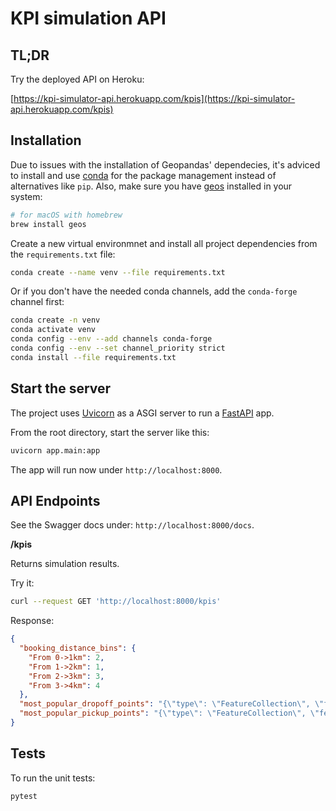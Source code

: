 # KPI simulation API

## TL;DR

Try the deployed API on Heroku:

[https://kpi-simulator-api.herokuapp.com/kpis](https://kpi-simulator-api.herokuapp.com/kpis)

## Installation

Due to issues with the installation of Geopandas' dependecies, it's adviced to install and use [conda](https://docs.conda.io/projects/conda/en/latest/user-guide/install/index.html) for the package management instead of alternatives like `pip`. Also, make sure you have [geos](https://trac.osgeo.org/geos) installed in your system:

```bash
# for macOS with homebrew
brew install geos
```

Create a new virtual environmnet and install all project dependencies from the `requirements.txt` file:

```bash
conda create --name venv --file requirements.txt
```

Or if you don't have the needed conda channels, add the `conda-forge` channel first:

```bash
conda create -n venv
conda activate venv
conda config --env --add channels conda-forge
conda config --env --set channel_priority strict
conda install --file requirements.txt
```

## Start the server

The project uses [Uvicorn](https://www.uvicorn.org/) as a ASGI server to run a [FastAPI](https://fastapi.tiangolo.com) app.

From the root directory, start the server like this:

```bash
uvicorn app.main:app
```

The app will run now under `http://localhost:8000`.

## API Endpoints

See the Swagger docs under: `http://localhost:8000/docs`.

**/kpis**

Returns simulation results.

Try it:

```bash
curl --request GET 'http://localhost:8000/kpis'
```

Response:

```json
{
  "booking_distance_bins": {
    "From 0->1km": 2,
    "From 1->2km": 1,
    "From 2->3km": 3,
    "From 3->4km": 4
  },
  "most_popular_dropoff_points": "{\"type\": \"FeatureCollection\", \"features\": [{\"id\": \"101\", \"type\": \"Feature\", \"properties\": {\"id\": \"u33dbjhg4dr9\", \"name\": \"S+U Wedding (Berlin)\"}, \"geometry\": {\"type\": \"Point\", \"coordinates\": [13.366015515190512, 52.54264161998003]}}, {\"id\": \"1916\", \"type\": \"Feature\", \"properties\": {\"id\": \"u33e12v2pv06\", \"name\": \"Berlin, Arnold-Zweig-Str.\"}, \"geometry\": {\"type\": \"Point\", \"coordinates\": [13.42184948812617, 52.56274084126975]}}, {\"id\": \"1973\", \"type\": \"Feature\", \"properties\": {\"id\": \"u33db6fstvb2\", \"name\": \"Berlin, Scharnhorststr./Habersaathstr.\"}, \"geometry\": {\"type\": \"Point\", \"coordinates\": [13.374041962292988, 52.53055799826455]}}, {\"id\": \"1909\", \"type\": \"Feature\", \"properties\": {\"id\": \"u33e421qg0t8\", \"name\": \"Berlin, Pasedagplatz\"}, \"geometry\": {\"type\": \"Point\", \"coordinates\": [13.460104850571536, 52.55975518681808]}}, {\"id\": \"1353\", \"type\": \"Feature\", \"properties\": {\"id\": \"u33dbh34kgww\", \"name\": \"Berlin, Fennbrücke\"}, \"geometry\": {\"type\": \"Point\", \"coordinates\": [13.360961120331002, 52.53840042725972]}}, {\"id\": \"416\", \"type\": \"Feature\", \"properties\": {\"id\": \"u337pbeumh4v\", \"name\": \"Berlin, Holländerstr./Aroser Allee\"}, \"geometry\": {\"type\": \"Point\", \"coordinates\": [13.353756980025569, 52.56209224523224]}}, {\"id\": \"2495\", \"type\": \"Feature\", \"properties\": {\"id\": \"u33dfw7dx86v\", \"name\": \"Berlin, Hansastr.\"}, \"geometry\": {\"type\": \"Point\", \"coordinates\": [13.474370533714957, 52.54941220429778]}}, {\"id\": \"1153\", \"type\": \"Feature\", \"properties\": {\"id\": \"u336zg1xcb0s\", \"name\": \"Berlin, Stendaler Str.\"}, \"geometry\": {\"type\": \"Point\", \"coordinates\": [13.35052452341235, 52.53245909611511]}}, {\"id\": \"1218\", \"type\": \"Feature\", \"properties\": {\"id\": \"u33dbtwcj5h1\", \"name\": \"Berlin, Rügener Str.\"}, \"geometry\": {\"type\": \"Point\", \"coordinates\": [13.390837564937527, 52.54504885335276]}}, {\"id\": \"1950\", \"type\": \"Feature\", \"properties\": {\"id\": \"u33dcxnfu7ke\", \"name\": \"Berlin, Gustav-Adolf-Str./Langhansstr.\"}, \"geometry\": {\"type\": \"Point\", \"coordinates\": [13.434751268686853, 52.553590654306404]}}]}",
  "most_popular_pickup_points": "{\"type\": \"FeatureCollection\", \"features\": [{\"id\": \"194\", \"type\": \"Feature\", \"properties\": {\"id\": \"u33dcu9x68k0\", \"name\": \"S Greifswalder Str. (Berlin)\"}, \"geometry\": {\"type\": \"Point\", \"coordinates\": [13.438452014140616, 52.540613713487126]}}, {\"id\": \"2821\", \"type\": \"Feature\", \"properties\": {\"id\": \"u33e18xj0v6d\", \"name\": \"Berlin, Tino-Schwierzina-Str.\"}, \"geometry\": {\"type\": \"Point\", \"coordinates\": [13.434941621620494, 52.56222729605458]}}, {\"id\": \"1815\", \"type\": \"Feature\", \"properties\": {\"id\": \"u33dc6rve1gn\", \"name\": \"Berlin, Am Friedrichshain\"}, \"geometry\": {\"type\": \"Point\", \"coordinates\": [13.425082483917585, 52.527962700033164]}}, {\"id\": \"1693\", \"type\": \"Feature\", \"properties\": {\"id\": \"u336zgz02mxc\", \"name\": \"Berlin, Perleberger Brücke\"}, \"geometry\": {\"type\": \"Point\", \"coordinates\": [13.358022878858023, 52.53532049503019]}}, {\"id\": \"2052\", \"type\": \"Feature\", \"properties\": {\"id\": \"u33dfqyhyy98\", \"name\": \"Berlin, Berliner Allee/Indira-Gandhi-Str. [Bus Wegenerstr.]\"}, \"geometry\": {\"type\": \"Point\", \"coordinates\": [13.466783709395516, 52.55257766369599]}}, {\"id\": \"2184\", \"type\": \"Feature\", \"properties\": {\"id\": \"u33dgq1zey0c\", \"name\": \"Berlin, Hauptstr./Rhinstr.\"}, \"geometry\": {\"type\": \"Point\", \"coordinates\": [13.504762480757808, 52.54892727357319]}}, {\"id\": \"1702\", \"type\": \"Feature\", \"properties\": {\"id\": \"u336zy0m8b7d\", \"name\": \"Berlin, Antwerpener Str.\"}, \"geometry\": {\"type\": \"Point\", \"coordinates\": [13.348768935200779, 52.5485533473965]}}, {\"id\": \"929\", \"type\": \"Feature\", \"properties\": {\"id\": \"u33dbrc7zw30\", \"name\": \"U Osloer  Str. (Berlin)\"}, \"geometry\": {\"type\": \"Point\", \"coordinates\": [13.372401453106258, 52.557897749987305]}}, {\"id\": \"2570\", \"type\": \"Feature\", \"properties\": {\"id\": \"u33dgjmxmvse\", \"name\": \"Berlin, Bahnhofstr.\"}, \"geometry\": {\"type\": \"Point\", \"coordinates\": [13.499016904602733, 52.544762127440336]}}, {\"id\": \"1961\", \"type\": \"Feature\", \"properties\": {\"id\": \"u33df5kpkj2p\", \"name\": \"Berlin, Storkower Str./Einkaufszentrum\"}, \"geometry\": {\"type\": \"Point\", \"coordinates\": [13.452930470889527, 52.53377519734386]}}]}"
}
```

## Tests

To run the unit tests:

```bash
pytest
```
